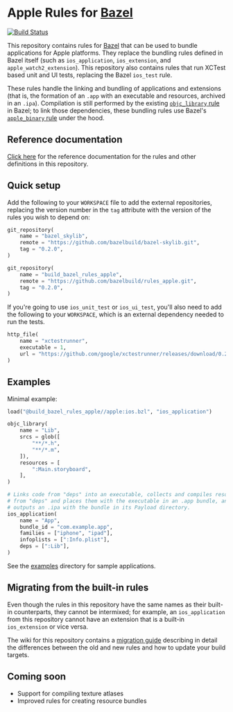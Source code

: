 # Apple Rules for [Bazel](https://bazel.build)

[![Build Status](https://travis-ci.org/bazelbuild/rules_apple.svg?branch=master)](https://travis-ci.org/bazelbuild/rules_apple)

This repository contains rules for [Bazel](https://bazel.build) that can be
used to bundle applications for Apple platforms. They replace the bundling
rules defined in Bazel itself (such as `ios_application`, `ios_extension`, and
`apple_watch2_extension`). This repository also contains rules that run XCTest
based unit and UI tests, replacing the Bazel `ios_test` rule.

These rules handle the linking and bundling of applications and extensions
(that is, the formation of an `.app` with an executable and resources,
archived in an `.ipa`). Compilation is still performed by the existing
[`objc_library` rule](https://bazel.build/versions/master/docs/be/objective-c.html#objc_library)
in Bazel; to link those dependencies, these bundling rules use Bazel's
[`apple_binary` rule](https://bazel.build/versions/master/docs/be/objective-c.html#apple_binary)
under the hood.

## Reference documentation

[Click here](https://github.com/bazelbuild/rules_apple/tree/master/doc/index.md)
for the reference documentation for the rules and other definitions in this
repository.

## Quick setup

Add the following to your `WORKSPACE` file to add the external repositories,
replacing the version number in the `tag` attribute with the version of the
rules you wish to depend on:

```python
git_repository(
    name = "bazel_skylib",
    remote = "https://github.com/bazelbuild/bazel-skylib.git",
    tag = "0.2.0",
)

git_repository(
    name = "build_bazel_rules_apple",
    remote = "https://github.com/bazelbuild/rules_apple.git",
    tag = "0.2.0",
)
```

If you're going to use `ios_unit_test` or `ios_ui_test`, you'll also need to add
the following to your `WORKSPACE`, which is an external dependency needed to run
the tests.

```python
http_file(
    name = "xctestrunner",
    executable = 1,
    url = "https://github.com/google/xctestrunner/releases/download/0.2.1/ios_test_runner.par",
)
```

## Examples

Minimal example:

```python
load("@build_bazel_rules_apple//apple:ios.bzl", "ios_application")

objc_library(
    name = "Lib",
    srcs = glob([
        "**/*.h",
        "**/*.m",
    ]),
    resources = [
        ":Main.storyboard",
    ],
)

# Links code from "deps" into an executable, collects and compiles resources
# from "deps" and places them with the executable in an .app bundle, and then
# outputs an .ipa with the bundle in its Payload directory.
ios_application(
    name = "App",
    bundle_id = "com.example.app",
    families = ["iphone", "ipad"],
    infoplists = [":Info.plist"],
    deps = [":Lib"],
)
```

See the [examples](https://github.com/bazelbuild/rules_apple/tree/master/examples)
directory for sample applications.

## Migrating from the built-in rules

Even though the rules in this repository have the same names as their built-in
counterparts, they cannot be intermixed; for example, an `ios_application` from
this repository cannot have an extension that is a built-in `ios_extension` or
vice versa.

The wiki for this repository contains a
[migration guide](https://github.com/bazelbuild/rules_apple/wiki/Migrating-from-the-native-rules)
describing in detail the differences between the old and new rules and how to
update your build targets.

## Coming soon

* Support for compiling texture atlases
* Improved rules for creating resource bundles
